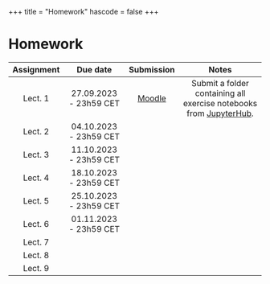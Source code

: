 +++
title = "Homework"
hascode = false
+++

# Homework

|  Assignment  |  Due date              |  Submission                                                             |  Notes  |
| :----------: | :--------------------: | :---------------------------------------------------------------------: | :-----: |
| Lect. 1      | 27.09.2023 - 23h59 CET | [Moodle](https://moodle-app2.let.ethz.ch/mod/assign/view.php?id=951185) | Submit a folder containing all exercise notebooks from [JupyterHub](https://jhub-let-04-20175.let.ethz.ch/hub/home). |
| Lect. 2      | 04.10.2023 - 23h59 CET |                                                                         |         |
| Lect. 3      | 11.10.2023 - 23h59 CET |                                                                         |         |
| Lect. 4      | 18.10.2023 - 23h59 CET |                                                                         |         |
| Lect. 5      | 25.10.2023 - 23h59 CET |                                                                         |         |
| Lect. 6      | 01.11.2023 - 23h59 CET |                                                                         |         |
| Lect. 7      |                        |                                                                         |         |
| Lect. 8      |                        |                                                                         |         |
| Lect. 9      |                        |                                                                         |         |

<!-- | Lect. 1 [exercises 1-3 (4&5)](/lecture1/#exercises_-_lecture_1) | 28.09.2022 - 23h59 CET| [Moodle](https://moodle-app2.let.ethz.ch/course/view.php?id=18084#section-1) | See [here](/software_install/#exercises_and_homework) for additional details | -->